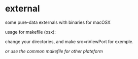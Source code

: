 # external
some pure-data externals
with binaries for macOSX

usage for makefile (osx): 

change your directories, 
and make src=nViewPort for exemple.

_or use the common makefile for other plateform_
